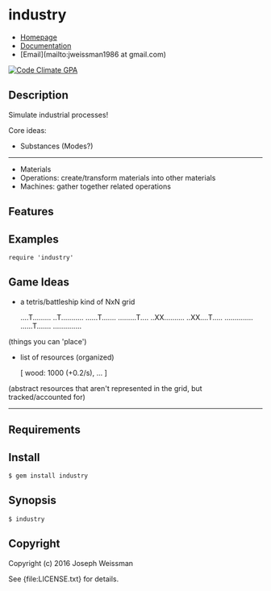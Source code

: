 # industry

* [Homepage](https://rubygems.org/gems/industry)
* [Documentation](http://rubydoc.info/gems/industry/frames)
* [Email](mailto:jweissman1986 at gmail.com)

[![Code Climate GPA](https://codeclimate.com/github//industry/badges/gpa.svg)](https://codeclimate.com/github//industry)

## Description

Simulate industrial processes!

Core ideas:

   - Substances
   (Modes?)

----

   - Materials
   - Operations: create/transform materials into other materials
   - Machines: gather together related operations

## Features

## Examples

    require 'industry'

## Game Ideas

  - a tetris/battleship kind of NxN grid

    ....T.........
    ..T...........
    ......T.......
    .........T....
    ..XX..........
    ..XX....T.....
    ..............
    ......T.......
    ..............

   (things you can 'place')

  - list of resources (organized)

     [
       wood: 1000 (+0.2/s),
       ...
     ]

   (abstract resources that aren't represented in the grid, but tracked/accounted for)

----


## Requirements

## Install

    $ gem install industry

## Synopsis

    $ industry

## Copyright

Copyright (c) 2016 Joseph Weissman

See {file:LICENSE.txt} for details.
